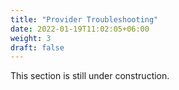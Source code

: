 ```yaml
---
title: "Provider Troubleshooting"
date: 2022-01-19T11:02:05+06:00
weight: 3
draft: false
---
```


This section is still under construction.